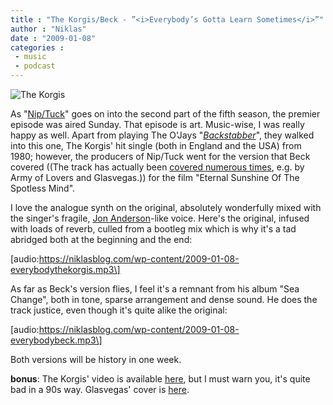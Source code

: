 ```yaml
---
title : "The Korgis/Beck - ”<i>Everybody’s Gotta Learn Sometimes</i>”"
author : "Niklas"
date : "2009-01-08"
categories : 
 - music
 - podcast
---
```


![The Korgis](https://niklasblog.com/wp-content/2009-01-08-thekorgis.jpg)

As "[Nip/Tuck](http://en.wikipedia.org/wiki/Nip/Tuck)" goes on into the second part of the fifth season, the premier episode was aired Sunday. That episode is art. Music-wise, I was really happy as well. Apart from playing The O'Jays "_[Backstabber](http://www.youtube.com/watch?v=0MmJI036k-M)_", they walked into this one, The Korgis' hit single (both in England and the USA) from 1980; however, the producers of Nip/Tuck went for the version that Beck covered ((The track has actually been [covered numerous times](http://en.wikipedia.org/wiki/The_Korgis#Cover_versions), e.g. by Army of Lovers and Glasvegas.)) for the film "Eternal Sunshine Of The Spotless Mind".

I love the analogue synth on the original, absolutely wonderfully mixed with the singer's fragile, [Jon Anderson](http://en.wikipedia.org/wiki/Jon_Anderson)\-like voice. Here's the original, infused with loads of reverb, culled from a bootleg mix which is why it's a tad abridged both at the beginning and the end:

\[audio:https://niklasblog.com/wp-content/2009-01-08-everybodythekorgis.mp3\]

As far as Beck's version flies, I feel it's a remnant from his album "Sea Change", both in tone, sparse arrangement and dense sound. He does the track justice, even though it's quite alike the original:

\[audio:https://niklasblog.com/wp-content/2009-01-08-everybodybeck.mp3\]

Both versions will be history in one week.

**bonus**: The Korgis' video is available [here](http://www.youtube.com/watch?v=UOqXy64-hTw), but I must warn you, it's quite bad in a 90s way. Glasvegas' cover is [here](http://www.youtube.com/watch?v=YzXP6R_9UDI).

